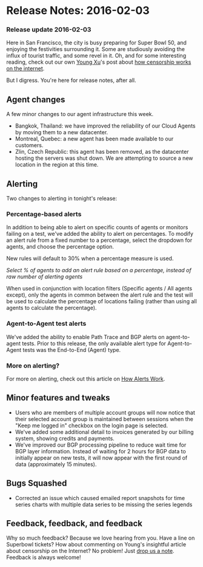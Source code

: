 # Release Notes: 2016-02-03

### Release update 2016-02-03

Here in San Francisco, the city is busy preparing for Super Bowl 50, and enjoying the festivities surrounding it. Some are studiously avoiding the influx of tourist traffic, and some revel in it.  Oh, and for some interesting reading, check out our own [Young Xu](https://blog.thousandeyes.com/author/young/)'s post about [how censorship works on the internet](https://blog.thousandeyes.com/internet-censorship-around-the-world/).

But I digress. You're here for release notes, after all.  
 

## Agent changes

A few minor changes to our agent infrastructure this week.

* Bangkok, Thailand: we have improved the reliability of our Cloud Agents by moving them to a new datacenter.
* Montreal, Quebec: a new agent has been made available to our customers.
* Zlin, Czech Republic: this agent has been removed, as the datacenter hosting the servers was shut down. We are attempting to source a new location in the region at this time.

## Alerting

Two changes to alerting in tonight's release:

### Percentage-based alerts

In addition to being able to alert on specific counts of agents or monitors failing on a test, we've added the ability to alert on percentages. To modify an alert rule from a fixed number to a percentage, select the dropdown for agents, and choose the percentage option.

New rules will default to 30% when a percentage measure is used.

  
  _Select % of agents to add an alert rule based on a percentage, instead of raw number of alerting agents_

When used in conjunction with location filters \(Specific agents / All agents except\), only the agents in common between the alert rule and the test will be used to calculate the percentage of locations failing \(rather than using all agents to calculate the percentage\).

### Agent-to-Agent test alerts

We've added the ability to enable Path Trace and BGP alerts on agent-to-agent tests. Prior to this release, the only available alert type for Agent-to-Agent tests was the End-to-End \(Agent\) type.

### More on alerting?

For more on alerting, check out this article on [How Alerts Work](https://success.thousandeyes.com/PublicArticlePage?articleIdParam=kA044000000CnBqCAK_How-Alerts-work).

## Minor features and tweaks

* Users who are members of multiple account groups will now notice that their selected account group is maintained between sessions when the "Keep me logged in" checkbox on the login page is selected.
* We've added some additional detail to invoices generated by our billing system, showing credits and payments.
* We've improved our BGP processing pipeline to reduce wait time for BGP layer information. Instead of waiting for 2 hours for BGP data to initially appear on new tests, it will now appear with the first round of data \(approximately 15 minutes\).

## Bugs Squashed

* Corrected an issue which caused emailed report snapshots for time series charts with multiple data series to be missing the series legends

## Feedback, feedback, and feedback

Why so much feedback?  Because we love hearing from you.  Have a line on Superbowl tickets?  How about commenting on Young's insightful article about censorship on the Internet?  No problem!  Just [drop us a note](mailto:support@thousandeyes.com?subject=2016-02-03+release+update).  Feedback is always welcome!


